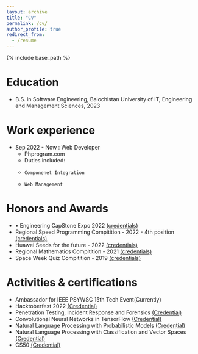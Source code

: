 ```yaml
---
layout: archive
title: "CV"
permalink: /cv/
author_profile: true
redirect_from:
  - /resume
---
```


{% include base_path %}

Education
======
* B.S. in Software Engineering, Balochistan University of IT, Engineering and Management Sciences, 2023

Work experience
======
* Sep 2022 - Now : Web Developer
  * Phprogram.com
  * Duties included: 
  *     Componenet Integration
  *     Web Management

  
Honors and Awards
======
* •	Engineering CapStone Expo 2022 <a href="/images/CPSTN.jpg">(credentials)</a>
* Regional Speed Programming Compitition - 2022 - 4th position <a href="/images/SPC.jpeg">(credentials)</a>
* Huawei Seeds for the future - 2022 <a href="/images/HSF.jpeg">(credentials)</a>
* Regional Mathematics Compitition - 2021 <a href="/images/Math.jpg">(credentials)</a>
* Space Week Quiz Compitition - 2019 <a href="/images/SPX.jpg">(credentials)</a>

  
Activities & certifications
======
* Ambassador for IEEE PSYWSC 15th Tech Event(Currently)
* Hacktoberfest 2022 <a href="https://dev.to/engrowaisali">(Credential)</a>
* Penetration Testing, Incident Response and Forensics <a href="https://www.coursera.org/account/accomplishments/certificate/ZJJ8UT33YEU7">(Credential)</a>
* Convolutional Neural Networks in TensorFlow <a href="https://www.coursera.org/account/accomplishments/certificate/TAW7VMFQNK4K">(Credential)</a>
* Natural Language Processing with Probabilistic Models <a href="https://www.coursera.org/account/accomplishments/certificate/8FFDPVTUBGLS">(Credential)</a>
* Natural Language Processing with Classification and Vector Spaces <a href="https://www.coursera.org/account/accomplishments/certificate/6Z5SSETX72RT">(Credential)</a>
* CS50 <a href="https://cs50.harvard.edu/certificates/35853a6e-abf0-4579-9d06-f4f2f5a1b75b">(Credential)</a>



